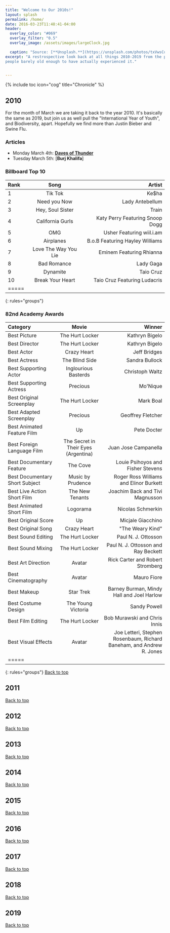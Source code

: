 ```yaml
---
title: "Welcome to Our 2010s!"
layout: splash
permalink: /home/
date: 2016-03-23T11:48:41-04:00
header:
  overlay_color: "#069"
  overlay_filter: "0.5"
  overlay_image: /assets/images/largeClock.jpg

  caption: "Source: [**Unsplash.**](https://unsplash.com/photos/txVwsCuWC94)"
excerpt: "A restrospective look back at all things 2010-2019 from the perspective of
people barely old enough to have actually experienced it."


---
```

<a name = "top"></a>
{% include toc icon="cog" title="Chronicle" %}
## 2010
For the month of March we are taking it back to the year 2010. It's basically the same as 2019, but join us as well pull the "International Year of Youth", and Biodiversity, apart. Hopefully we find more than Justin Bieber and Swine Flu.

### Articles
- Monday March 4th: [**Daves of Thunder**](https://west2010.github.io/Daves-Of_Thunder/)
- Tuesday March 5th: [**Burj Khalifa**]


### Billboard Top 10

| Rank | Song | Artist |
|:--------|:-------:|--------:|
| 1   | Tik Tok   | Ke$ha|
| 2   | Need you Now   | Lady Antebellum|
| 3   | Hey, Soul Sister   | Train|
| 4   | California Gurls   | Katy Perry Featuring Snoop Dogg|
| 5   | OMG   | Usher Featuring wiil.i.am|
| 6   | Airplanes   | B.o.B Featuring Hayley Williams|
| 7   | Love The Way You Lie   | Eminem Featuring Rhianna|
| 8   | Bad Romance   | Lady Gaga|
| 9   | Dynamite   | Taio Cruz|
| 10  | Break Your Heart   | Taio Cruz Featuring Ludacris|
|=====
{: rules="groups"} 

### 82nd Academy Awards

| Category | Movie |Winner|
|:--------|:-------:|--------:|
| Best Picture  | The Hurt Locker   | Kathryn Bigelo|
| Best Director  | The Hurt Locker   | Kathryn Bigelo|
| Best Actor  | Crazy Heart   | Jeff Bridges|
| Best Actress  | The Blind Side   | Sandra Bullock|
| Best Supporting Actor  | Inglourious Basterds   | Christoph Waltz|
| Best Supporting Actress  |Precious   | Mo'Nique|
| Best Original Screenplay  | The Hurt Locker   | Mark Boal|
| Best Adapted Screenplay  | Precious   | Geoffrey Fletcher|
| Best Animated Feature Film  | Up|Pete Docter|
| Best Foreign Language Film  | The Secret in Their Eyes (Argentina)  | Juan Jose Campanella|
| Best Documentary Feature  | The Cove| Louie Psihoyos and Fisher Stevens|
| Best Documentary Short Subject |Music by Prudence|Roger Ross Williams and Elinor Burkett|
| Best Live Action Short Film  | The New Tenants  |Joachim Back and Tivi Magnusson|
| Best Animated Short Film |Logorama | Nicolas Schmerkin|
| Best Original Score  | Up   | Micjale Giacchino|
| Best Original Song  | Crazy Heart   | "The Weary Kind"|
| Best Sound Editing | The Hurt Locker   | Paul N. J. Ottosson|
| Best Sound Mixing | The Hurt Locker   | Paul N. J. Ottosson and Ray Beckett|
| Best Art Direction| Avatar | Rick Carter and Robert Stromberg|
| Best Cinematography | Avatar | Mauro Fiore|
| Best Makeup | Star Trek| Barney Burman, Mindy Hall and Joel Harlow|
| Best Costume Design |The Young Victoria| Sandy Powell|
| Best Film Editing  |The Hurt Locker | Bob Murawski and Chris Innis|
| Best Visual Effects  | Avatar  | Joe Letteri, Stephen Rosenbaum, Richard Baneham, and Andrew R. Jones|
|=====
{: rules="groups"} 
<a href = "#top"> Back to top </a>
## 2011
<a href = "#top"> Back to top </a>
## 2012
<a href = "#top"> Back to top </a>
## 2013
<a href = "#top"> Back to top </a>
## 2014
<a href = "#top"> Back to top </a>
## 2015
<a href = "#top"> Back to top </a>
## 2016
<a href = "#top"> Back to top </a>
## 2017
<a href = "#top"> Back to top </a>
## 2018
<a href = "#top"> Back to top </a>
## 2019
<a href = "#top"> Back to top </a>
